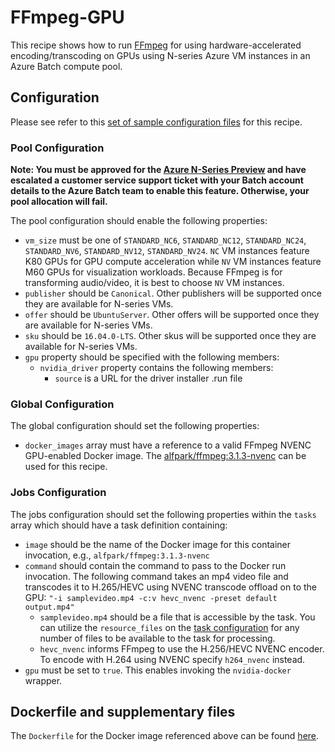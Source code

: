 # FFmpeg-GPU
This recipe shows how to run [FFmpeg](https://ffmpeg.org/) for using
hardware-accelerated encoding/transcoding on GPUs using N-series Azure VM
instances in an Azure Batch compute pool.

## Configuration
Please see refer to this [set of sample configuration files](./config) for
this recipe.

### Pool Configuration
**Note: You must be approved for the
[Azure N-Series Preview](http://gpu.azure.com/) and have escalated a
customer service support ticket with your Batch account details to the Azure
Batch team to enable this feature. Otherwise, your pool allocation will fail.**

The pool configuration should enable the following properties:
* `vm_size` must be one of `STANDARD_NC6`, `STANDARD_NC12`, `STANDARD_NC24`,
`STANDARD_NV6`, `STANDARD_NV12`, `STANDARD_NV24`. `NC` VM instances feature
K80 GPUs for GPU compute acceleration while `NV` VM instances feature
M60 GPUs for visualization workloads. Because FFmpeg is for transforming
audio/video, it is best to choose `NV` VM instances.
* `publisher` should be `Canonical`. Other publishers will be supported
once they are available for N-series VMs.
* `offer` should be `UbuntuServer`. Other offers will be supported once they
are available for N-series VMs.
* `sku` should be `16.04.0-LTS`. Other skus will be supported once they are
available for N-series VMs.
* `gpu` property should be specified with the following members:
  * `nvidia_driver` property contains the following members:
    * `source` is a URL for the driver installer .run file

### Global Configuration
The global configuration should set the following properties:
* `docker_images` array must have a reference to a valid FFmpeg NVENC
GPU-enabled Docker image. The
[alfpark/ffmpeg:3.1.3-nvenc](https://hub.docker.com/r/alfpark/ffmpeg)
can be used for this recipe.

### Jobs Configuration
The jobs configuration should set the following properties within the `tasks`
array which should have a task definition containing:
* `image` should be the name of the Docker image for this container invocation,
e.g., `alfpark/ffmpeg:3.1.3-nvenc`
* `command` should contain the command to pass to the Docker run invocation.
The following command takes an mp4 video file and transcodes it to H.265/HEVC
using NVENC transcode offload on to the GPU:
`"-i samplevideo.mp4 -c:v hevc_nvenc -preset default output.mp4"`
  * `samplevideo.mp4` should be a file that is accessible by the task. You
    can utilize the `resource_files` on the
    [task configuration](../../docs/10-batch-shipyard-configuration.md) for
    any number of files to be available to the task for processing.
  * `hevc_nvenc` informs FFmpeg to use the H.256/HEVC NVENC encoder. To
    encode with H.264 using NVENC specify `h264_nvenc` instead.
* `gpu` must be set to `true`. This enables invoking the `nvidia-docker`
wrapper.

## Dockerfile and supplementary files
The `Dockerfile` for the Docker image referenced above can be found
[here](https://github.com/alfpark/docker-ffmpeg/blob/master/nvenc/).
